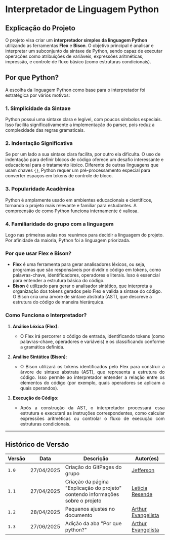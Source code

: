 # Interpretador de Linguagem Python 

## Explicação do Projeto

O projeto visa criar um **interpretador simples da linguagem Python** utilizando as ferramentas **Flex** e **Bison**. O objetivo principal é analisar e interpretar um subconjunto da sintaxe de Python, sendo capaz de executar operações como atribuições de variáveis, expressões aritméticas, impressão, e controle de fluxo básico (como estruturas condicionais).

## Por que Python?

A escolha da linguagem Python como base para o interpretador foi estratégica por vários motivos:

### 1. **Simplicidade da Sintaxe**
Python possui uma sintaxe clara e legível, com poucos símbolos especiais. Isso facilita significativamente a implementação do parser, pois reduz a complexidade das regras gramaticais.

### 2. **Indentação Significativa**
Se por um lado a sua sintaxe clara facilita, por outro ela dificulta. O uso de indentação para definir blocos de código oferece um desafio interessante e educacional para o tratamento léxico. Diferente de outras linguagens que usam chaves `{}`, Python requer um pré-processamento especial para converter espaços em tokens de controle de bloco.

### 3. **Popularidade Acadêmica**
Python é amplamente usado em ambientes educacionais e científicos, tornando o projeto mais relevante e familiar para estudantes. A compreensão de como Python funciona internamente é valiosa.

### 4. **Familiaridade do grupo com a linguagem**
Logo nas primeiras aulas nos reunimos para decidir a linguagem do projeto. Por afinidade da maioria, Python foi a linguagem priorizada. 

### Por que usar Flex e Bison?

- **Flex** é uma ferramenta para gerar analisadores léxicos, ou seja, programas que são responsáveis por dividir o código em tokens, como palavras-chave, identificadores, operadores e literais. Isso é essencial para entender a estrutura básica do código.
- **Bison** é utilizado para gerar o analisador sintático, que interpreta a organização dos tokens gerados pelo Flex e valida a sintaxe do código. O Bison cria uma árvore de sintaxe abstrata (AST), que descreve a estrutura do código de maneira hierárquica.

### Como Funciona o Interpretador?

1. **Análise Léxica (Flex)**: 
   - <p align="justify"> O Flex irá percorrer o código de entrada, identificando tokens (como palavras-chave, operadores e variáveis) e os classificando conforme a gramática definida.</p>
   
2. **Análise Sintática (Bison)**:
   - <p align="justify">O Bison utilizará os tokens identificados pelo Flex para construir a árvore de sintaxe abstrata (AST), que representa a estrutura do código. Isso permite ao interpretador entender a relação entre os elementos do código (por exemplo, quais operadores se aplicam a quais operandos).</p>
   
3. **Execução do Código**:
   - <p align="justify"> Após a construção da AST, o interpretador processará essa estrutura e executará as instruções correspondentes, como calcular expressões aritméticas ou controlar o fluxo de execução com estruturas condicionais.</p>


---

## Histórico de Versão

| Versão | Data          | Descrição                          | Autor(es)     |
| ------ | ------------- | ---------------------------------- | ------------- |
| `1.0`  |  27/04/2025 |  Criação do GitPages do grupo | [Jefferson](https://github.com/Frans6)  |
| `1.1`  |  27/04/2025 |  Criação da página "Explicação do projeto" contendo informações sobre o projeto | [Letícia Resende](https://github.com/LeticiaResende23) |
| `1.2`  |  28/04/2025 | Pequenos ajustes no documento | [Arthur Evangelista](https://github.com/arthurevg) |
|`1.3`|27/06/2025| Adição da aba "Por que python?"|[Arthur Evangelista](https://github.com/arthurevg)|

